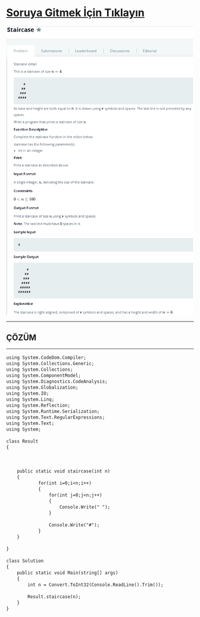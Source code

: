 # [Soruya Gitmek İçin Tıklayın](https://www.hackerrank.com/challenges/staircase/problem)

![Soru Metni1](https://github.com/devrimmehmet/Kodluyoruz-Bootcamp-134/blob/master/HackerRank/6-staircase/staircase.png?raw=true)

---
## ÇÖZÜM
---

    using System.CodeDom.Compiler;
    using System.Collections.Generic;
    using System.Collections;
    using System.ComponentModel;
    using System.Diagnostics.CodeAnalysis;
    using System.Globalization;
    using System.IO;
    using System.Linq;
    using System.Reflection;
    using System.Runtime.Serialization;
    using System.Text.RegularExpressions;
    using System.Text;
    using System;

    class Result
    {

    

        public static void staircase(int n)
        {
                for(int i=0;i<n;i++)
                {
                    for(int j=0;j<n;j++)
                    {
                        Console.Write(" ");
                    }

                    Console.Write("#");
                }
        }

    }

    class Solution
    {
        public static void Main(string[] args)
        {
            int n = Convert.ToInt32(Console.ReadLine().Trim());

            Result.staircase(n);
        }
    }
